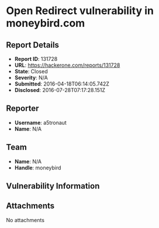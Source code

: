 # Open Redirect vulnerability in moneybird.com

## Report Details
- **Report ID**: 131728
- **URL**: https://hackerone.com/reports/131728
- **State**: Closed
- **Severity**: N/A
- **Submitted**: 2016-04-18T06:14:05.742Z
- **Disclosed**: 2016-07-28T07:17:28.151Z

## Reporter
- **Username**: a5tronaut
- **Name**: N/A

## Team
- **Name**: N/A
- **Handle**: moneybird

## Vulnerability Information


## Attachments
No attachments
